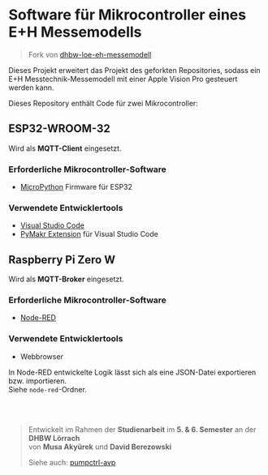 # Software für Mikrocontroller eines E+H Messemodells
> Fork von [dhbw-loe-eh-messemodell](https://github.com/marvinkrn/dhbw-loe-eh-messemodell)

Dieses Projekt erweitert das Projekt des geforkten Repositories, sodass ein E+H Messtechnik-Messemodell mit einer Apple Vision Pro gesteuert werden kann.  

Dieses Repository enthält Code für zwei Mikrocontroller:  

## ESP32-WROOM-32
Wird als **MQTT-Client** eingesetzt.

### Erforderliche Mikrocontroller-Software
- [MicroPython](https://micropython.org/) Firmware für ESP32

### Verwendete Entwicklertools
- [Visual Studio Code](https://code.visualstudio.com/)
- [PyMakr Extension](https://docs.pycom.io/gettingstarted/software/vscode/) für Visual Studio Code


## Raspberry Pi Zero W
Wird als **MQTT-Broker** eingesetzt.

### Erforderliche Mikrocontroller-Software
- [Node-RED](https://nodered.org/)

### Verwendete Entwicklertools
- Webbrowser

In Node-RED entwickelte Logik lässt sich als eine JSON-Datei exportieren bzw. importieren.  
Siehe `node-red`-Ordner.  

<br/>
<br/>

> Entwickelt im Rahmen der **Studienarbeit** im **5. & 6. Semester** an der **DHBW Lörrach**  
> von **Musa Akyürek** und **David Berezowski**
> 
> Siehe auch: [pumpctrl-avp](https://github.com/bdav-dev/pumpctrl-avp/)  
